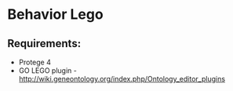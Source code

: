 # Behavior Lego

## Requirements:

 * Protege 4
 * GO LEGO plugin - http://wiki.geneontology.org/index.php/Ontology_editor_plugins

